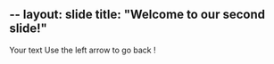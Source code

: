 --
layout: slide
title: "Welcome to our second slide!"
---
Your text
Use the left arrow to go back !
